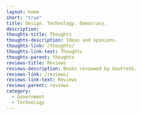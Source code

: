 ```yaml
---
layout: home
short: "true"
title: Design. Technology. Democracy.
description: 
thoughts-title: Thoughts
thoughts-description: Ideas and opinions.
thoughts-link: /thoughts/
thoughts-link-text: Thoughts
thoughts-parent: thoughts
reviews-title: Reviews
reviews-description: Books reviewed by GovFresh.
reviews-link: /reviews/
reviews-link-text: Reviews
reviews-parent: reviews
category:
  - Government
  - Technology
---
```

